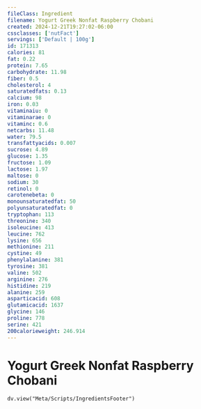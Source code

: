 ```yaml
---
fileClass: Ingredient
filename: Yogurt Greek Nonfat Raspberry Chobani
created: 2024-12-21T19:27:02-06:00
cssclasses: ['nutFact']
servings: ['Default | 100g']
id: 171313
calories: 81
fat: 0.22
protein: 7.65
carbohydrate: 11.98
fiber: 0.5
cholesterol: 4
saturatedfats: 0.13
calcium: 98
iron: 0.03
vitaminaiu: 0
vitaminarae: 0
vitaminc: 0.6
netcarbs: 11.48
water: 79.5
transfattyacids: 0.007
sucrose: 4.89
glucose: 1.35
fructose: 1.09
lactose: 1.97
maltose: 0
sodium: 30
retinol: 0
carotenebeta: 0
monounsaturatedfat: 50
polyunsaturatedfat: 0
tryptophan: 113
threonine: 340
isoleucine: 413
leucine: 762
lysine: 656
methionine: 211
cystine: 49
phenylalanine: 381
tyrosine: 381
valine: 502
arginine: 276
histidine: 219
alanine: 259
asparticacid: 608
glutamicacid: 1637
glycine: 146
proline: 778
serine: 421
200calorieweight: 246.914
---
```


# Yogurt Greek Nonfat Raspberry Chobani

```dataviewjs
dv.view("Meta/Scripts/IngredientsFooter")
```